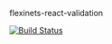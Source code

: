 flexinets-react-validation

[![Build Status](https://travis-ci.org/vforteli/flexinets-react-validation.svg?branch=master)](https://travis-ci.org/vforteli/flexinets-react-validation)